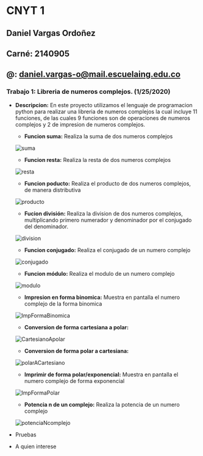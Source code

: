 
# CNYT 1
## Daniel Vargas Ordoñez
## Carné: 2140905
## @: daniel.vargas-o@mail.escuelaing.edu.co

### Trabajo 1: Libreria de numeros complejos. (1/25/2020)
* **Descripcion:** En este proyecto utilizamos el lenguaje de programacion python para realizar una libreria de numeros complejos la cual incluye 11 funciones, de las cuales 9 funciones son de operaciones de numeros complejos y 2 de impresion de numeros complejos.
  *  **Funcion suma:** Realiza la suma de dos numeros complejos
  
  ![suma](https://user-images.githubusercontent.com/50029247/73185663-75bcfa00-40ec-11ea-82b3-5df5cf82fa46.png)
  *  **Funcion resta:** Realiza la resta de dos numeros complejos
  
  ![resta](https://user-images.githubusercontent.com/50029247/73185730-95ecb900-40ec-11ea-8c5c-7c2de669c318.png)
  * **Funcion poducto:** Realiza el producto de dos numeros complejos, de manera distributiva
  
  ![producto](https://user-images.githubusercontent.com/50029247/73185928-f7148c80-40ec-11ea-8ff4-5a81f6b9a9f7.png)
  * **Fucion división:** Realiza la division de dos numeros complejos, multiplicando primero numerador y denominador por el conjugado del denominador.
  
  ![division](https://user-images.githubusercontent.com/50029247/73186272-7013e400-40ed-11ea-9bc2-f37586bf9dc9.png)
  * **Funcion conjugado:** Realiza el conjugado de un numero complejo
  
  ![conjugado](https://user-images.githubusercontent.com/50029247/73189148-f0d4df00-40f1-11ea-8b54-3ab124858da0.png)
  * **Funcion módulo:** Realiza el modulo de un numero complejo
  
  ![modulo](https://user-images.githubusercontent.com/50029247/73189212-077b3600-40f2-11ea-85ac-b5b811df8181.png)
  * **Impresion en forma binomica:** Muestra en pantalla el numero complejo de la forma binomica
  
  ![ImpFormaBinomica](https://user-images.githubusercontent.com/50029247/73187072-c9c8de00-40ee-11ea-8c01-c2395a97568c.png)
  * **Conversion de forma cartesiana a polar:** 

  ![CartesianoApolar](https://user-images.githubusercontent.com/50029247/73189350-40b3a600-40f2-11ea-8bc3-df1bc71d4cf5.png)
  * **Conversion de forma polar a cartesiana:**
  
  ![polarACartesiano](https://user-images.githubusercontent.com/50029247/73187627-afdbcb00-40ef-11ea-8818-241e800d42bb.png)
  * **Imprimir de forma polar/exponencial:** Muestra en pantalla el numero complejo de forma exponencial
  
  ![ImpFormaPolar](https://user-images.githubusercontent.com/50029247/73187851-06e1a000-40f0-11ea-8482-1911573f1df2.png)
  * **Potencia n de un complejo:** Realiza la potencia de un numero complejo
 
  ![potenciaNcomplejo](https://user-images.githubusercontent.com/50029247/73187908-1f51ba80-40f0-11ea-9f3b-b2db475fcf24.png)
* Pruebas
* A quien interese








